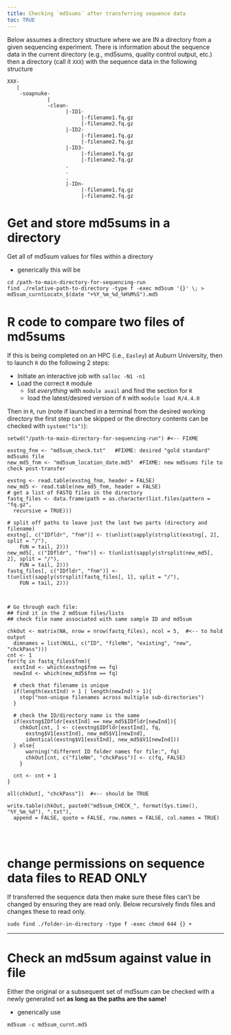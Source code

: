 ```yaml
---
title: Checking `md5sums` after transferring sequence data
toc: TRUE
---
```



Below assumes a directory structure where we are IN a directory from a given sequencing experiment. There is information about the sequence data in the current directory (e.g., md5sums, quality control output, etc.) then a directory (call it `XXX`) with the sequence data in the following structure

```
XXX-
   |
    -soapnuke-
             |
             -clean-
                   |-ID1-
                        |-filename1.fq.gz
                        |-filename2.fq.gz
                   |-ID2-
                        |-filename1.fq.gz
                        |-filename2.fq.gz
                   |-ID3-
                        |-filename1.fq.gz
                        |-filename2.fq.gz
                   .
                   .
                   .
                   |-IDn-
                        |-filename1.fq.gz
                        |-filename2.fq.gz
```


# Get and store md5sums in a directory

Get all of md5sum values for files within a directory

  - generically this will be
```
cd /path-to-main-directory-for-sequencing-run 
find ./relative-path-to-directory -type f -exec md5sum '{}' \; > md5sum_curntLocatn_$(date "+%Y_%m_%d_%H%M%S").md5
```


# R code to compare two files of md5sums

If this is being completed on an HPC (i.e., `Easley`) at Auburn University, then to launch `R` do the following 2 steps:

  - Initiate an interactive job with `salloc -N1 -n1`
  - Load the correct `R` module
    - list _everything_ with `module avail` and find the section for `R`
    - load the latest/desired version of `R` with `module load R/4.4.0`
   
Then in `R`, run (note if launched in a terminal from the desired working directory the first step can be skipped or the directory contents can be checked with `system("ls")`):  

```{r md5sum_compare}
setwd("/path-to-main-directory-for-sequencing-run") #<-- FIXME

exstng_fnm <- "md5sum_check.txt"   #FIXME: desired "gold standard" md5sums file
new_md5_fnm <- "md5sum_location_date.md5"  #FIXME: new md5sums file to check post-transfer

exstng <- read.table(exstng_fnm, header = FALSE)
new_md5 <- read.table(new_md5_fnm, header = FALSE)
# get a list of FASTQ files in the directory
fastq_files <- data.frame(path = as.character(list.files(pattern = "fq.gz",
  recursive = TRUE)))

# split off paths to leave just the last two parts (directory and filename)
exstng[, c("IDfldr", "fnm")] <- t(unlist(sapply(strsplit(exstng[, 2], split = "/"),
	FUN = tail, 2)))
new_md5[, c("IDfldr", "fnm")] <- t(unlist(sapply(strsplit(new_md5[, 2], split = "/"),
	FUN = tail, 2)))
fastq_files[, c("IDfldr", "fnm")] <- t(unlist(sapply(strsplit(fastq_files[, 1], split = "/"),
	FUN = tail, 2)))
 


# Go through each file:
## find it in the 2 md5sum files/lists
## check file name associated with same sample ID and md5sum

chkOut <- matrix(NA, nrow = nrow(fastq_files), ncol = 5,  #<-- to hold output
  dimnames = list(NULL, c("ID", "fileNm", "existing", "new", "chckPass")))
cnt <- 1  
for(fq in fastq_files$fnm){
  exstInd <- which(exstng$fnm == fq)
  newInd <- which(new_md5$fnm == fq)
   
  # check that filename is unique
  if(length(exstInd) > 1 | length(newInd) > 1){
    stop("non-unique filenames across multiple sub-directories")
  }
  
  # check the ID/directory name is the same
  if(exstng$IDfldr[exstInd] == new_md5$IDfldr[newInd]){
    chkOut[cnt, ] <- c(exstng$IDfldr[exstInd], fq,
      exstng$V1[exstInd], new_md5$V1[newInd],
      identical(exstng$V1[exstInd], new_md5$V1[newInd]))
  } else{
      warning("different ID folder names for file:", fq)
      chkOut[cnt, c("fileNm", "chckPass")] <- c(fq, FALSE)
    }

  cnt <- cnt + 1
}    

all(chkOut[, "chckPass"])  #<-- should be TRUE

write.table(chkOut, paste0("md5sum_CHECK_", format(Sys.time(), "%Y_%m_%d"), ".txt"),
  append = FALSE, quote = FALSE, row.names = FALSE, col.names = TRUE)
  
  
  
```

# change permissions on sequence data files to READ ONLY

If transferred the sequence data then make sure these files can't be changed by ensuring they are read only. Below recursively finds files and changes these to read only.

```
sudo find ./folder-in-directory -type f -exec chmod 644 {} +
```

--------------------------------------------------------------------------------


# Check an md5sum against value in file

Either the original or a subsequent set of md5sum can be checked with a newly generated set __as long as the paths are the same!__

  - generically use
```
md5sum -c md5sum_curnt.md5
```


